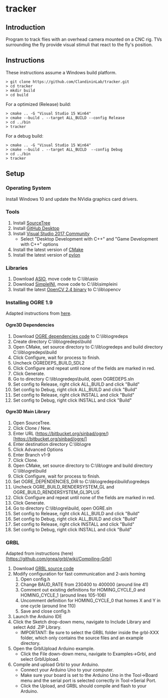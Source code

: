# tracker

## Introduction

Program to track flies with an overhead camera mounted on a CNC rig.  TVs surrounding the fly provide visual stimuli that react to the fly's position.

## Instructions

These instructions assume a Windows build platform.

```
> git clone https://github.com/ClandininLab/tracker.git
> cd tracker
> mkdir build
> cd build
```
For a optimized (Release) build:
```
> cmake .. -G "Visual Studio 15 Win64"
> cmake --build . --target ALL_BUILD --config Release
> cd ../bin
> tracker
```

For a debug build:
```
> cmake .. -G "Visual Studio 15 Win64"
> cmake --build . --target ALL_BUILD  --config Debug
> cd ../bin
> tracker
```

## Setup

### Operating System

Install Windows 10 and update the NVidia graphics card drivers.

### Tools
1. Install [SourceTree](https://www.sourcetreeapp.com/)
1. Install [GitHub Desktop](https://desktop.github.com/)
2. Install [Visual Studio 2017 Community](https://www.visualstudio.com/)
    * Select "Desktop Development with C++" and "Game Development with C++" options
3. Install the latest version of [CMake](https://cmake.org/)
4. Install the latest version of [pylon](https://www.baslerweb.com/en/support/downloads/software-downloads/)

### Libraries

1. Download [ASIO](https://github.com/chriskohlhoff/asio), move code to C:\lib\asio
2. Download [SimpleINI](https://github.com/brofield/simpleini), move code to C:\lib\simpleini
3. Install the latest [OpenCV 2.4 binary](http://opencv.org/releases.html) to C:\lib\opencv

### Installing OGRE 1.9

Adapted instructions from [here](http://www.aupcgroup.com/blog/index.php?/archives/9-Building-Ogre3D-with-Microsoft-Visual-C++-14.0-Visual-Studio-Community-2015.html).

#### Ogre3D Dependencies
1. Download [OGRE dependencies code](https://bitbucket.org/cabalistic/ogredeps/downloads/) to C:\lib\ogredeps
1. Create directory C:\lib\ogredeps\build
2. Open CMake, set source directory to C:\lib\ogredeps and build directory C:\lib\ogredeps\build
3. Click Configure, wait for process to finish.  
4. Uncheck OGREDEPS_BUILD_SDL2
5. Click Configure and repeat until none of the fields are marked in red.
4. Click Generate.
5. Go to directory C:\lib\ogredeps\build, open OGREDEPS.sln
6. Set config to Release, right click ALL_BUILD and click "Build"
6. Set config to Debug, right click ALL_BUILD and click "Build"
6. Set config to Release, right click INSTALL and click "Build"
6. Set config to Debug, right click INSTALL and click "Build"

#### Ogre3D Main Library

1. Open SourceTree.
1. Click Clone / New.
1. Enter URL (https://bitbucket.org/sinbad/ogre/)[https://bitbucket.org/sinbad/ogre/]
1. Enter destination directory C:\lib\ogre
1. Click Advanced Options
1. Enter Branch v1-9
1. Click Clone.
2. Open CMake, set source directory to C:\lib\ogre and build directory C:\lib\ogre\build
3. Click Configure, wait for process to finish.  
4. Set OGRE_DEPENDENCIES_DIR to C:\lib\ogredeps\build\ogredeps
5. Uncheck OGRE_BUILD_RENDERSYSTEM_GL and  OGRE_BUILD_RENDERSYSTEM_GL3PLUS
5. Click Configure and repeat until none of the fields are marked in red.
4. Click Generate.
5. Go to directory C:\lib\ogre\build, open OGRE.sln
6. Set config to Release, right click ALL_BUILD and click "Build"
6. Set config to Debug, right click ALL_BUILD and click "Build"
6. Set config to Release, right click INSTALL and click "Build"
6. Set config to Debug, right click INSTALL and click "Build"

### GRBL

Adapted from instructions (here)[https://github.com/gnea/grbl/wiki/Compiling-Grbl]

1. Download [GRBL source code](https://github.com/gnea/grbl)
2. Modify configuration for fast communication and 2-axis homing
    1. Open config.h
    2. Change BAUD_RATE from 230400 to 400000 (around line 41)
    3. Comment out existing definitions for HOMING_CYCLE_0 and HOMING_CYCLE_1 (around lines 105-106)
    4. Uncomment definition for HOMING_CYCLE_0 that homes X and Y in one cycle (around line 110)
    5. Save and close config.h
3. Launch the Arduino IDE
4. Click the Sketch drop-down menu, navigate to Include Library and select Add .ZIP Library.
    * IMPORTANT: Be sure to select the GRBL folder inside the grbl-XXX folder, which only contains the source files and an example directory.
5. Open the GrblUpload Arduino example.
    * Click the File down-down menu, navigate to Examples->Grbl, and select GrblUpload.
6. Compile and upload Grbl to your Arduino.
    * Connect your Arduino Uno to your computer.
    * Make sure your board is set to the Arduino Uno in the Tool->Board menu and the serial port is selected correctly in Tool->Serial Port.
    * Click the Upload, and GRBL should compile and flash to your Arduino.

